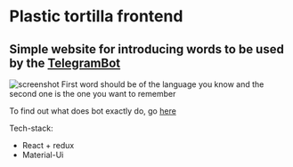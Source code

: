 # Plastic tortilla frontend

## Simple website for introducing words to be used by the [TelegramBot](https://telegram.me/remember_the_words_bot)

![screenshot](https://s3-eu-west-1.amazonaws.com/extras-to-save/Screens/Screen+Shot+2018-01-22+at+14.24.27.png)
First word should be of the language you know and the second one is the one you want to remember

To find out what does bot exactly do, go [here](https://github.com/KarinaDavtyan/plastic-tortilla-bot)

Tech-stack:
+ React + redux
+ Material-Ui
